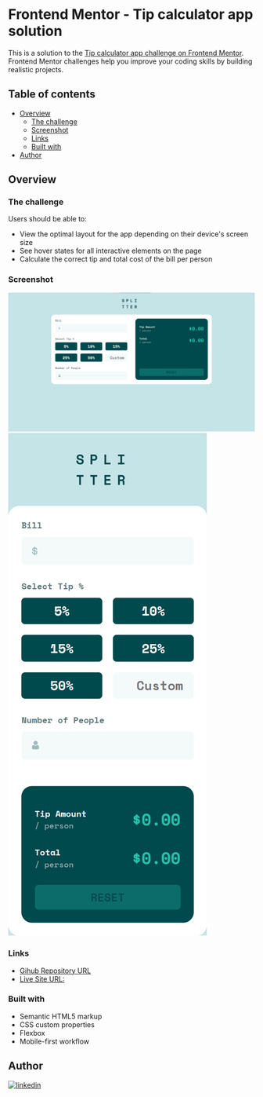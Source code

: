 # Frontend Mentor - Tip calculator app solution

This is a solution to the [Tip calculator app challenge on Frontend Mentor](https://www.frontendmentor.io/challenges/tip-calculator-app-ugJNGbJUX). Frontend Mentor challenges help you improve your coding skills by building realistic projects.

## Table of contents

- [Overview](#overview)
  - [The challenge](#the-challenge)
  - [Screenshot](#screenshot)
  - [Links](#links)
  - [Built with](#built-with)
- [Author](#author)

## Overview

### The challenge

Users should be able to:

- View the optimal layout for the app depending on their device's screen size
- See hover states for all interactive elements on the page
- Calculate the correct tip and total cost of the bill per person

### Screenshot

![](assets/screenshots/desktop_layout.png)
![](assets/screenshots/mobile_layout.png)

### Links

- [Gihub Repository URL](https://github.com/jv-miranda/Splitter)
- [Live Site URL:](https://jv-miranda.github.io/Splitter/)

### Built with

- Semantic HTML5 markup
- CSS custom properties
- Flexbox
- Mobile-first workflow

## Author

[![linkedin](https://img.shields.io/badge/linkedin-0A66C2?style=for-the-badge&logo=linkedin&logoColor=white)](https://www.linkedin.com/in/jo%C3%A3o-vitor-miranda-8b445222b)
